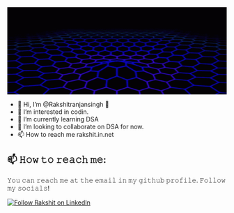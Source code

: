 <div class="container">
<img src="https://github.com/Rakshitranjansingh/Gallery/blob/main/abstract-wave.gif"  height="200px" width= "100%" align="center" >  
</div>



- 👋 Hi, I’m @Rakshitranjansingh 🙋
- 👀 I’m interested in codin.
- 🌱 I’m currently learning DSA  
- 💞️ I’m looking to collaborate on DSA for now.
- 📫 How to reach me rakshit.in.net


## 📫 𝙷𝚘𝚠 𝚝𝚘 𝚛𝚎𝚊𝚌𝚑 𝚖𝚎:
𝚈𝚘𝚞 𝚌𝚊𝚗 𝚛𝚎𝚊𝚌𝚑 𝚖𝚎 𝚊𝚝 𝚝𝚑𝚎 𝚎𝚖𝚊𝚒𝚕 𝚒𝚗 𝚖𝚢 𝚐𝚒𝚝𝚑𝚞𝚋 𝚙𝚛𝚘𝚏𝚒𝚕𝚎. 𝙵𝚘𝚕𝚕𝚘𝚠 𝚖𝚢 𝚜𝚘𝚌𝚒𝚊𝚕𝚜!

[<img src="https://raw.githubusercontent.com/Raymo111/Raymo111/master/socials/linkedin.png" height="40em" align="center" alt="Follow Rakshit on LinkedIn" title="Follow Rakshit on LinkedIn"/>](https://www.linkedin.com/in/rakshitranjansingh/)



<!---
Rakshitranjansingh/Rakshitranjansingh is a ✨ special ✨ repository because its `README.md` (this file) appears on your GitHub profile.
You can click the Preview link to take a look at your changes.
--->
